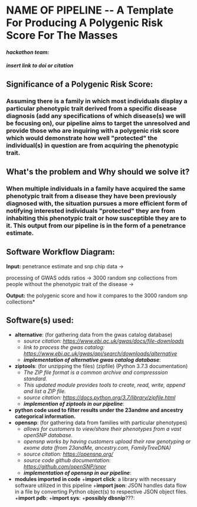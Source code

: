 # **NAME OF PIPELINE** -- A Template For Producing A Polygenic Risk Score For The Masses

#### *hackathon team:*


#### *insert link to doi or citation*
##  Significance of a Polygenic Risk Score:
### Assuming there is a family in which most individuals display a particular phenotypic trait derived from a specific disease diagnosis (**add any specifications of which disease(s) we will be focusing on**), our pipeline aims to target the unresolved and provide those who are inquiring with a polygenic risk score which would demonstrate how well "protected" the individual(s) in question are from acquiring the phenotypic trait.


##   What's the problem and Why should we solve it?
### When multiple individuals in a family have acquired the same phenotypic trait from a disease they have been previously diagnosed with, the situation pursues a more efficient form of notifying interested individuals "protected" they are from inhabiting this phenotypic trait or how susceptible they are to it. This output from our pipeline is in the form of a penetrance estimate. 







## Software Workflow Diagram:
**Input:** penetrance estimate and snp chip data → 

   processing of GWAS odds ratios → 
   3000 random snp collections from people without the phenotypic trait of the disease → 
   
 **Output:** the polygenic score and how it compares to the 3000 random snp collections* 









## Software(s) used: 
- **alternative**: (for gathering data from the gwas catalog database)
   + *source citation: https://www.ebi.ac.uk/gwas/docs/file-downloads*
   + *link to process the gwas catalog: https://www.ebi.ac.uk/gwas/api/search/downloads/alternative*
   + **_implementation of alternative gwas catalog database_**:
- **ziptools**: (for unzipping the files) (zipfile) (Python 3.7.3 documentation)
   + *The ZIP file format is a common archive and compresssion standard.*
   + *This updated module provides tools to create, read, write, append and list a ZIP file.* 
   + *source citation: https://docs.python.org/3.7/library/zipfile.html*
   + **_implemention of ziptools in our pipeline_**:
- **python code used to filter results under the 23andme and ancestry categorical information.**
- **opensnp**: (for gathering data from families with particular phenotypes)
   + *allows for customers to view/share their phenotypes from a vast openSNP database.*
   + *opensnp works by having customers upload their raw genotyping or exome data (from 23andMe, ancestry.com, FamilyTreeDNA)*
   + *source citation: https://opensnp.org/*
   + *source code github documentation: https://github.com/openSNP/snpr*
   + **_implementation of opensnp in our pipeline_**:
- **modules imported in code**
    +**import click**: a library with necessary software utilized in this pipeline
    +**import json**: JSON handles data flow in a file by converting Python object(s) to respective JSON object files.
    +**import pdb**:
    +**import sys**:
    +**possibly dbsnip**???:





